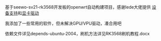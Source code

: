 基于seewo-sv21-rk3568开发板的openwrt自动构建项目，感谢lede大佬提供
[设备支持](https://github.com/coolsnowwolf/lede/commit/36278047cf24cb58640b3bdddefb9e58a0e6ee05)和[显卡驱动](https://github.com/coolsnowwolf/lede/commit/faf9cfd9906730f0696f753bcd3a028cfd396c0d)

我添加了一些常用的软件，但未解决GPU/VPU驱动，凑合用吧

依赖文件详见depends-ubuntu-2004，刷机方法详见RK3568刷机教程.docx
